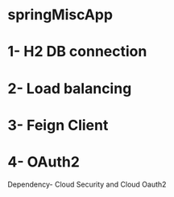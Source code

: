# springMiscApp
# 1- H2 DB connection
# 2- Load balancing
# 3- Feign Client
# 4- OAuth2
  Dependency- Cloud Security and Cloud Oauth2
